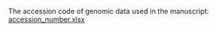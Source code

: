 The accession code of genomic data used in the manuscript: [accession_number.xlsx](https://github.com/zzh24zzh/GeneralModel/blob/main/data/accession_number.xlsx)

